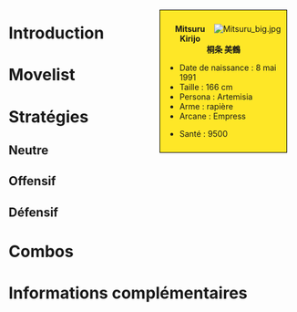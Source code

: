 <div style="float:right; border: 1px black solid; background-color: #FEE727; width: 40%; margin:15px; padding:10px">
<div style="float:right">

![](Mitsuru_big.jpg "Mitsuru_big.jpg")

</div>
<div>
<center>

**Mitsuru Kirijo**  
**桐条 美鶴**  
  

</center>

- Date de naissance : 8 mai 1991
- Taille : 166 cm
- Persona : Artemisia
- Arme : rapière
- Arcane : Empress

<!-- -->

- Santé : 9500

</div>
</div>

# Introduction

# Movelist

# Stratégies

## Neutre

## Offensif

## Défensif

# Combos

# Informations complémentaires
